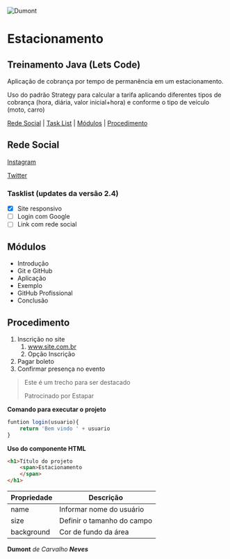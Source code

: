 ![Dumont](Imagens\Dumont.jpg)
# Estacionamento
## Treinamento Java (Lets Code)
Aplicação de cobrança por tempo de permanência em um estacionamento.

Uso do padrão Strategy para calcular a tarifa aplicando diferentes tipos de cobrança (hora, diária, valor inicial+hora) e conforme o tipo de veículo (moto, carro)

[Rede Social](#rede-social) |
[Task List](#tasklist-updates-da-versão-24) |
[Módulos](#módulos) |
[Procedimento](#Procedimento)
## Rede Social
[Instagram](https://instagram.com/dumont_neves)

[Twitter](www.twitter.com/portadosfundos)

### Tasklist **(updates da versão 2.4)**
- [x] Site responsivo
- [ ] Login com Google
- [ ] Link com rede social
## Módulos
* Introdução
* Git e GitHub
* Aplicação
* Exemplo
* GitHub Profissional
* Conclusão

## Procedimento
1. Inscrição no site
    1. www.site.com.br
    2. Opção Inscrição
2. Pagar boleto
3. Confirmar presença no evento

> Este é um trecho para ser destacado
>
> Patrocinado por Estapar

**Comando para executar o projeto**

```js
funtion login(usuario){
    return 'Bem vindo ' + usuario
}
```
**Uso do componente HTML**
```html
<h1>Título do projeto
    <span>Estacionamento
    </span>
</h1>
```


Propriedade | Descrição
----------- | ---------
name | Informar nome do usuário
size | Definir o tamanho do campo
background | Cor de fundo da área


**Dumont** _de Carvalho **Neves**_
